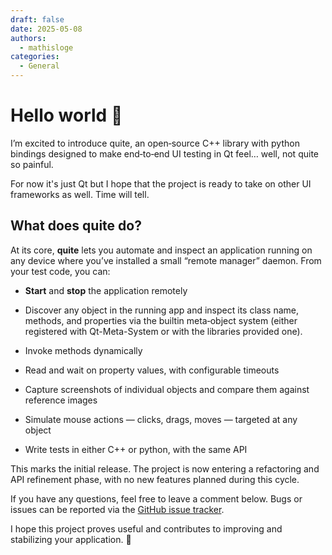 ```yaml
---
draft: false
date: 2025-05-08
authors:
  - mathisloge
categories:
  - General
---
```


# Hello world 🎉

I’m excited to introduce quite, an open‑source C++ library with python bindings designed to make end‑to‑end UI testing in Qt feel… well, not quite so painful.

For now it's just Qt but I hope that the project is ready to take on other UI frameworks as well. Time will tell.

<!-- more -->

## What does **quite** do?

At its core, **quite** lets you automate and inspect an application running on any device where you’ve installed a small “remote manager” daemon. From your test code, you can:

* **Start** and **stop** the application remotely

* Discover any object in the running app and inspect its class name, methods, and properties via the builtin meta‑object system (either registered with Qt-Meta-System or with the libraries provided one).

* Invoke methods dynamically

* Read and wait on property values, with configurable timeouts

* Capture screenshots of individual objects and compare them against reference images

* Simulate mouse actions — clicks, drags, moves — targeted at any object

* Write tests in either C++ or python, with the same API


This marks the initial release.
The project is now entering a refactoring and API refinement phase, with no new features planned during this cycle.

If you have any questions, feel free to leave a comment below. Bugs or issues can be reported via the [GitHub issue tracker](https://github.com/mathisloge/ng-quite/issues).

I hope this project proves useful and contributes to improving and stabilizing your application. 🎉
